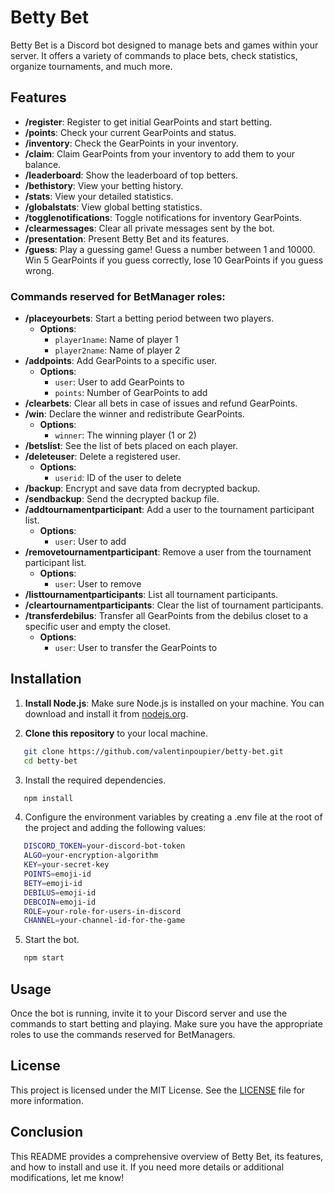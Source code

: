 # Betty Bet

Betty Bet is a Discord bot designed to manage bets and games within your server. It offers a variety of commands to place bets, check statistics, organize tournaments, and much more.

## Features

- **/register**: Register to get initial GearPoints and start betting.
- **/points**: Check your current GearPoints and status.
- **/inventory**: Check the GearPoints in your inventory.
- **/claim**: Claim GearPoints from your inventory to add them to your balance.
- **/leaderboard**: Show the leaderboard of top betters.
- **/bethistory**: View your betting history.
- **/stats**: View your detailed statistics.
- **/globalstats**: View global betting statistics.
- **/togglenotifications**: Toggle notifications for inventory GearPoints.
- **/clearmessages**: Clear all private messages sent by the bot.
- **/presentation**: Present Betty Bet and its features.
- **/guess**: Play a guessing game! Guess a number between 1 and 10000. Win 5 GearPoints if you guess correctly, lose 10 GearPoints if you guess wrong.

### Commands reserved for **BetManager** roles:

- **/placeyourbets**: Start a betting period between two players.
  - **Options**:
    - `player1name`: Name of player 1
    - `player2name`: Name of player 2
- **/addpoints**: Add GearPoints to a specific user.
  - **Options**:
    - `user`: User to add GearPoints to
    - `points`: Number of GearPoints to add
- **/clearbets**: Clear all bets in case of issues and refund GearPoints.
- **/win**: Declare the winner and redistribute GearPoints.
  - **Options**:
    - `winner`: The winning player (1 or 2)
- **/betslist**: See the list of bets placed on each player.
- **/deleteuser**: Delete a registered user.
  - **Options**:
    - `userid`: ID of the user to delete
- **/backup**: Encrypt and save data from decrypted backup.
- **/sendbackup**: Send the decrypted backup file.
- **/addtournamentparticipant**: Add a user to the tournament participant list.
  - **Options**:
    - `user`: User to add
- **/removetournamentparticipant**: Remove a user from the tournament participant list.
  - **Options**:
    - `user`: User to remove
- **/listtournamentparticipants**: List all tournament participants.
- **/cleartournamentparticipants**: Clear the list of tournament participants.
- **/transferdebilus**: Transfer all GearPoints from the debilus closet to a specific user and empty the closet.
  - **Options**:
    - `user`: User to transfer the GearPoints to

## Installation

1. **Install Node.js**:
   Make sure Node.js is installed on your machine. You can download and install it from [nodejs.org](https://nodejs.org/).

2. **Clone this repository** to your local machine.
```sh
   git clone https://github.com/valentinpoupier/betty-bet.git
   cd betty-bet
```
3. Install the required dependencies.
```sh
   npm install
```
4. Configure the environment variables by creating a .env file at the root of the project and adding the following values:
```sh
   DISCORD_TOKEN=your-discord-bot-token
   ALGO=your-encryption-algorithm
   KEY=your-secret-key
   POINTS=emoji-id
   BETY=emoji-id
   DEBILUS=emoji-id
   DEBCOIN=emoji-id
   ROLE=your-role-for-users-in-discord
   CHANNEL=your-channel-id-for-the-game
```
5. Start the bot.
```sh
   npm start
```

## Usage

Once the bot is running, invite it to your Discord server and use the commands to start betting and playing. Make sure you have the appropriate roles to use the commands reserved for BetManagers.

## License

This project is licensed under the MIT License. See the [LICENSE](LICENSE) file for more information.

## Conclusion

This README provides a comprehensive overview of Betty Bet, its features, and how to install and use it. If you need more details or additional modifications, let me know!
